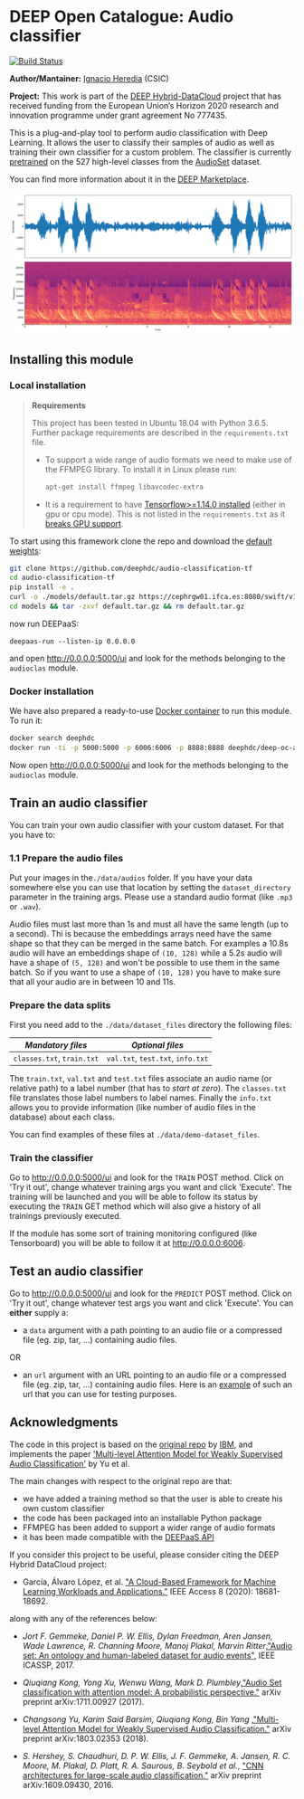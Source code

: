 DEEP Open Catalogue: Audio classifier
=====================================

[![Build Status](https://jenkins.indigo-datacloud.eu:/buildStatus/icon?job=Pipeline-as-code/DEEP-OC-org/audio-classification-tf/master)](https://jenkins.indigo-datacloud.eu/job/Pipeline-as-code/job/DEEP-OC-org/job/audio-classification-tf/job/master)

**Author/Mantainer:** [Ignacio Heredia](https://github.com/IgnacioHeredia) (CSIC)

**Project:** This work is part of the [DEEP Hybrid-DataCloud](https://deep-hybrid-datacloud.eu/) project that has
received funding from the European Union’s Horizon 2020 research and innovation programme under grant agreement No 777435.

This is a plug-and-play tool to perform audio classification with Deep Learning. It allows the user to classify their
samples of audio as well as training their own classifier for a custom problem. The classifier is currently
[pretrained](models/default) on the 527 high-level classes from the [AudioSet](https://research.google.com/audioset/) dataset.

You can find more information about it in the [DEEP Marketplace](https://marketplace.deep-hybrid-datacloud.eu/modules/train-an-audio-classifier.html).

![demo](./reports/figures/demo.png)


## Installing this module

### Local installation

> **Requirements**
>
> This project has been tested in Ubuntu 18.04 with Python 3.6.5. Further package requirements are described in the
> `requirements.txt` file.
> - To support a wide range of audio formats we need  to make use of the FFMPEG library. To install it in Linux please run:
>    ```bash
>    apt-get install ffmpeg libavcodec-extra
>    ```
> - It is a requirement to have [Tensorflow>=1.14.0 installed](https://www.tensorflow.org/install/pip) (either in gpu
> or cpu mode). This is not listed in the `requirements.txt` as it [breaks GPU support](https://github.com/tensorflow/tensorflow/issues/7166).

To start using this framework clone the repo and download the [default weights](https://cephrgw01.ifca.es:8080/swift/v1/audio-classification-tf/default.tar.gz):

```bash
git clone https://github.com/deephdc/audio-classification-tf
cd audio-classification-tf
pip install -e .
curl -o ./models/default.tar.gz https://cephrgw01.ifca.es:8080/swift/v1/audio-classification-tf/default.tar.gz
cd models && tar -zxvf default.tar.gz && rm default.tar.gz 
```
now run DEEPaaS:
```
deepaas-run --listen-ip 0.0.0.0
```
and open http://0.0.0.0:5000/ui and look for the methods belonging to the `audioclas` module.

### Docker installation

We have also prepared a ready-to-use [Docker container](https://github.com/deephdc/DEEP-OC-audio-classification-tf) to
run this module. To run it:

```bash
docker search deephdc
docker run -ti -p 5000:5000 -p 6006:6006 -p 8888:8888 deephdc/deep-oc-audio-classification-tf
```

Now open http://0.0.0.0:5000/ui and look for the methods belonging to the `audioclas` module.


## Train an audio classifier

You can train your own audio classifier with your custom dataset. For that you have to:

### 1.1 Prepare the audio files

Put your images in the`./data/audios` folder. If you have your data somewhere else you can use that location by setting
 the `dataset_directory` parameter in the training args. 
Please use a standard audio format (like `.mp3` or `.wav`).
 
Audio files must last more than 1s and must all have the same length (up to a second). Thi is because the embeddings
arrays need have the same shape so that they can be merged in the same batch. For examples a 10.8s audio will have an
embeddings shape of ``(10, 128)`` while a 5.2s audio will have a shape of ``(5, 128)`` and won't be possible to use
them in the same batch. So if you want to use a shape of ``(10, 128)`` you have to make sure that all your audio
are in between 10 and 11s.

### Prepare the data splits

First you need add to the `./data/dataset_files` directory the following files:

| *Mandatory files* | *Optional files*  | 
|:-----------------------:|:---------------------:|
|  `classes.txt`, `train.txt` |  `val.txt`, `test.txt`, `info.txt`|

The `train.txt`, `val.txt` and `test.txt` files associate an audio name (or relative path) to a label number (that has
to *start at zero*).
The `classes.txt` file translates those label numbers to label names.
Finally the `info.txt` allows you to provide information (like number of audio files in the database) about each class.

You can find examples of these files at  `./data/demo-dataset_files`.

### Train the classifier

Go to http://0.0.0.0:5000/ui and look for the ``TRAIN`` POST method. Click on 'Try it out', change whatever training args
you want and click 'Execute'. The training will be launched and you will be able to follow its status by executing the 
``TRAIN`` GET method which will also give a history of all trainings previously executed.

If the module has some sort of training monitoring configured (like Tensorboard) you will be able to follow it at 
http://0.0.0.0:6006.


## Test an audio classifier

Go to http://0.0.0.0:5000/ui and look for the `PREDICT` POST method. Click on 'Try it out', change whatever test args
you want and click 'Execute'. You can **either** supply a:

* a `data` argument with a path pointing to an audio file or a compressed file (eg. zip, tar, ...) containing audio
  files.

OR
* an `url` argument with an URL pointing to an audio file or a compressed file (eg. zip, tar, ...) containing audio
  files. Here is an [example](https://file-examples.com/wp-content/uploads/2017/11/file_example_WAV_1MG.wav) of such
  an url that you can use for testing purposes.

## Acknowledgments

The code in this project is based on the [original repo](https://github.com/IBM/MAX-Audio-Classifier) by
[IBM](https://github.com/IBM), and implements the paper
['Multi-level Attention Model for Weakly Supervised Audio Classification'](https://arxiv.org/abs/1803.02353) by Yu et al.

The main changes with respect to the original repo are that:

* we have added a training method so that the user is able to create his own custom classifier
* the code has been packaged into an installable Python package
* FFMPEG has been added to support a wider range of audio formats
* it has been made compatible with the [DEEPaaS API](http://docs.deep-hybrid-datacloud.eu/en/latest/user/overview/api.html)

If you consider this project to be useful, please consider citing the DEEP Hybrid DataCloud project:

* García, Álvaro López, et al. ["A Cloud-Based Framework for Machine Learning Workloads and Applications."](https://ieeexplore.ieee.org/abstract/document/8950411/authors) IEEE Access 8 (2020): 18681-18692.
 
along with any of the references below:

* _Jort F. Gemmeke, Daniel P. W. Ellis, Dylan Freedman, Aren Jansen, Wade Lawrence, R. Channing Moore, Manoj Plakal, Marvin Ritter_,["Audio set: An ontology and human-labeled dataset for audio events"](https://static.googleusercontent.com/media/research.google.com/en//pubs/archive/45857.pdf), IEEE ICASSP, 2017.

* _Qiuqiang Kong, Yong Xu, Wenwu Wang, Mark D. Plumbley_,["Audio Set classification with attention model: A probabilistic perspective."](https://arxiv.org/pdf/1711.00927.pdf) arXiv preprint arXiv:1711.00927 (2017).

* _Changsong Yu, Karim Said Barsim, Qiuqiang Kong, Bin Yang_ ,["Multi-level Attention Model for Weakly Supervised Audio Classification."](https://arxiv.org/pdf/1803.02353.pdf) arXiv preprint arXiv:1803.02353 (2018).

* _S. Hershey, S. Chaudhuri, D. P. W. Ellis, J. F. Gemmeke, A. Jansen, R. C. Moore, M. Plakal, D. Platt, R. A. Saurous, B. Seybold et  al._, ["CNN architectures for large-scale audio classification,"](https://arxiv.org/pdf/1609.09430.pdf) arXiv preprint arXiv:1609.09430, 2016.
